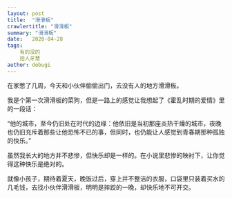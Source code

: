 ```yaml
---
layout: post
title:  "滑滑板"
crawlertitle: "滑滑板"
summary: "滑滑板"
date:   2020-04-28
tags: 
    有的没的
    拾人牙慧
author: debugi
---
```


在家憋了几周，今天和小伙伴偷偷出门，去没有人的地方滑滑板。  

我是个第一次滑滑板的菜狗，但是一路上的感觉让我想起了《霍乱时期的爱情》里的一段话：  

“他的城市，至今仍旧处在时代的边缘：他依旧是当初那座炎热干燥的城市，夜晚也仍旧充斥着那些让他恐怖不已的事，但同时，也仍能让人感觉到青春期那种孤独的快乐。”  

虽然我长大的地方并不悲惨，但快乐却是一样的。在小说里悲惨的映衬下，让你觉得这种快乐是绝对的。  

就像小孩子，期待着夏天，晚饭过后，穿上并不整洁的衣服，口袋里只装着买水的几毛钱，去找小伙伴滑滑板，明明是摔跤的一晚，却快乐地不可开交。









